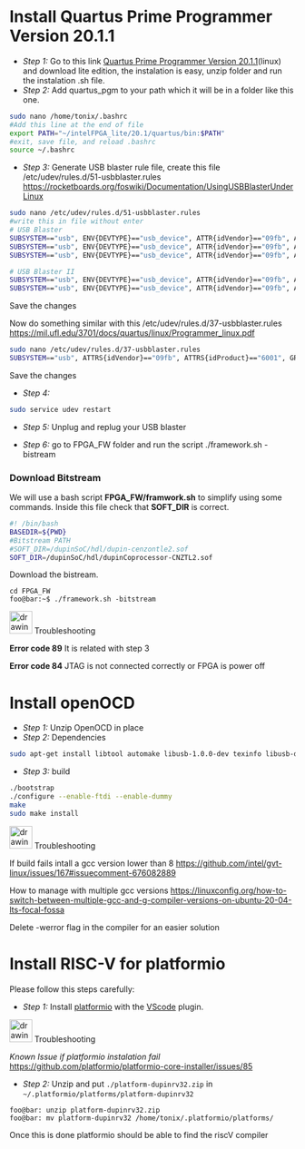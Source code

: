 # Install Quartus Prime Programmer Version 20.1.1
* *Step 1:* Go to this link [Quartus Prime Programmer Version 20.1.1](https://fpgasoftware.intel.com/?edition=lite)(linux) and download lite edition, the instalation is easy, unzip folder and run the instalation .sh file. 
* *Step 2:* Add quartus_pgm to your path which it will be in a folder like this one. 
```bash
sudo nano /home/tonix/.bashrc
#Add this line at the end of file
export PATH="~/intelFPGA_lite/20.1/quartus/bin:$PATH"
#exit, save file, and reload .bashrc 
source ~/.bashrc
```
* *Step 3:*  Generate USB blaster rule file, create this file /etc/udev/rules.d/51-usbblaster.rules
https://rocketboards.org/foswiki/Documentation/UsingUSBBlasterUnderLinux

```bash
sudo nano /etc/udev/rules.d/51-usbblaster.rules
#write this in file without enter 
# USB Blaster
SUBSYSTEM=="usb", ENV{DEVTYPE}=="usb_device", ATTR{idVendor}=="09fb", ATTR{idProduct}=="6001", MODE="0666", NAME="bus/usb/$env{BUSNUM}/$env{DEVNUM}", RUN+="/bin/chmod 0666 %c"
SUBSYSTEM=="usb", ENV{DEVTYPE}=="usb_device", ATTR{idVendor}=="09fb", ATTR{idProduct}=="6002", MODE="0666", NAME="bus/usb/$env{BUSNUM}/$env{DEVNUM}", RUN+="/bin/chmod 0666 %c"
SUBSYSTEM=="usb", ENV{DEVTYPE}=="usb_device", ATTR{idVendor}=="09fb", ATTR{idProduct}=="6003", MODE="0666", NAME="bus/usb/$env{BUSNUM}/$env{DEVNUM}", RUN+="/bin/chmod 0666 %c"

# USB Blaster II
SUBSYSTEM=="usb", ENV{DEVTYPE}=="usb_device", ATTR{idVendor}=="09fb", ATTR{idProduct}=="6010", MODE="0666", NAME="bus/usb/$env{BUSNUM}/$env{DEVNUM}", RUN+="/bin/chmod 0666 %c"
SUBSYSTEM=="usb", ENV{DEVTYPE}=="usb_device", ATTR{idVendor}=="09fb", ATTR{idProduct}=="6810", MODE="0666", NAME="bus/usb/$env{BUSNUM}/$env{DEVNUM}", RUN+="/bin/chmod 0666 %c"
```
Save the changes 

Now do something similar with this /etc/udev/rules.d/37-usbblaster.rules
https://mil.ufl.edu/3701/docs/quartus/linux/Programmer_linux.pdf

```bash
sudo nano /etc/udev/rules.d/37-usbblaster.rules
SUBSYSTEM=="usb", ATTRS{idVendor}=="09fb", ATTRS{idProduct}=="6001", GROUP="plugdev", MODE="0666", SYMLINK+="usbblaster" 
```
Save the changes 

* *Step 4:*
```bash
sudo service udev restart
```

* *Step 5:*
Unplug and replug your USB blaster

* *Step 6:* go to  FPGA_FW folder and run the script ./framework.sh -bistream
### Download Bitstream
We will use a bash script **FPGA_FW/framwork.sh** to simplify using some commands.
Inside this file check that **SOFT_DIR** is correct. 

```sh
#! /bin/bash
BASEDIR=${PWD}
#Bitstream PATH
#SOFT_DIR=/dupinSoC/hdl/dupin-cenzontle2.sof
SOFT_DIR=/dupinSoC/hdl/dupinCoprocessor-CNZTL2.sof
```

Download the bistream.
```console
cd FPGA_FW
foo@bar:~$ ./framework.sh -bitstream
```

<img src="https://www.wowza.com/uploads/blog/icon-advanced-controls.png" alt="drawing" width="40"/>
Troubleshooting

**Error code 89** It is related with step 3

**Error code 84** JTAG is not connected correctly or FPGA is power off

# Install openOCD

* *Step 1:* Unzip OpenOCD in place
* *Step 2:* Dependencies
```bash
sudo apt-get install libtool automake libusb-1.0.0-dev texinfo libusb-dev libyaml-dev pkg-config
```
* *Step 3:* build
```bash
./bootstrap
./configure --enable-ftdi --enable-dummy
make
sudo make install
```
<img src="https://www.wowza.com/uploads/blog/icon-advanced-controls.png" alt="drawing" width="40"/> Troubleshooting

If build fails intall a gcc version lower than 8
https://github.com/intel/gvt-linux/issues/167#issuecomment-676082889

How to manage with multiple gcc versions
https://linuxconfig.org/how-to-switch-between-multiple-gcc-and-g-compiler-versions-on-ubuntu-20-04-lts-focal-fossa

Delete -werror flag in the compiler for an easier solution

# Install RISC-V for platformio
Please follow this steps carefully:

* *Step 1:* Install [platformio](https://platformio.org/install) with the [VScode](https://platformio.org/install/ide?install=vscode) plugin.

<img src="https://www.wowza.com/uploads/blog/icon-advanced-controls.png" alt="drawing" width="40"/>
Troubleshooting

*Known Issue if platformio instalation fail*
https://github.com/platformio/platformio-core-installer/issues/85

* *Step 2:* Unzip and put  `./platform-dupinrv32.zip` in `~/.platformio/platforms/platform-dupinrv32`

```console
foo@bar: unzip platform-dupinrv32.zip
foo@bar: mv platform-dupinrv32 /home/tonix/.platformio/platforms/
```
Once this is done platformio should be able to find the riscV compiler
